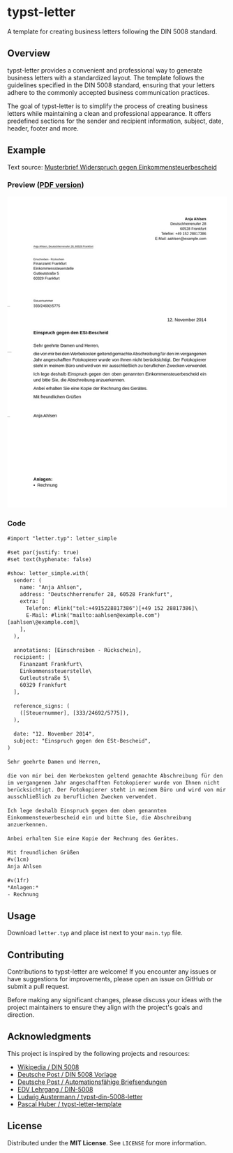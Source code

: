 # typst-letter
A template for creating business letters following the DIN 5008 standard.

## Overview
typst-letter provides a convenient and professional way to generate business letters with a standardized layout. The template follows the guidelines specified in the DIN 5008 standard, ensuring that your letters adhere to the commonly accepted business communication practices.

The goal of typst-letter is to simplify the process of creating business letters while maintaining a clean and professional appearance. It offers predefined sections for the sender and recipient information, subject, date, header, footer and more.

## Example
Text source: [Musterbrief Widerspruch gegen Einkommensteuerbescheid](https://www.deutschepost.de/de/b/briefvorlagen/beschwerden.html#Einspruch)

### Preview ([PDF version](https://))
![Image of a simple letter created with typst-letter](.github/assets/simple_letter.jpg)

### Code
```typst
#import "letter.typ": letter_simple

#set par(justify: true)
#set text(hyphenate: false)

#show: letter_simple.with(
  sender: (
    name: "Anja Ahlsen",
    address: "Deutschherrenufer 28, 60528 Frankfurt",
    extra: [
      Telefon: #link("tel:+4915228817386")[+49 152 28817386]\
      E-Mail: #link("mailto:aahlsen@example.com")[aahlsen\@example.com]\
    ],
  ),
  
  annotations: [Einschreiben - Rückschein],
  recipient: [
    Finanzamt Frankfurt\
    Einkommenssteuerstelle\
    Gutleutstraße 5\
    60329 Frankfurt
  ],
  
  reference_signs: (
    ([Steuernummer], [333/24692/5775]),
  ),
  
  date: "12. November 2014",
  subject: "Einspruch gegen den ESt-Bescheid",
)

Sehr geehrte Damen und Herren,

die von mir bei den Werbekosten geltend gemachte Abschreibung für den im vergangenen Jahr angeschafften Fotokopierer wurde von Ihnen nicht berücksichtigt. Der Fotokopierer steht in meinem Büro und wird von mir ausschließlich zu beruflichen Zwecken verwendet.

Ich lege deshalb Einspruch gegen den oben genannten Einkommensteuerbescheid ein und bitte Sie, die Abschreibung anzuerkennen.

Anbei erhalten Sie eine Kopie der Rechnung des Gerätes.

Mit freundlichen Grüßen
#v(1cm)
Anja Ahlsen

#v(1fr)
*Anlagen:*
- Rechnung
```

## Usage
Download ``letter.typ`` and place ist next to your ``main.typ`` file.

## Contributing
Contributions to typst-letter are welcome! If you encounter any issues or have suggestions for improvements, please open an issue on GitHub or submit a pull request.

Before making any significant changes, please discuss your ideas with the project maintainers to ensure they align with the project's goals and direction.

## Acknowledgments
This project is inspired by the following projects and resources:
* [Wikipedia / DIN 5008](https://de.wikipedia.org/wiki/DIN_5008)
* [Deutsche Post / DIN 5008 Vorlage](https://www.deutschepost.de/de/b/briefvorlagen/normbrief-din-5008-vorlage.html)
* [Deutsche Post / Automationsfähige Briefsendungen](https://www.deutschepost.de/content/dam/dpag/images/P_p/printmailing/downloads/automationsfaehige-briefsendungen-2023.pdf)
* [EDV Lehrgang / DIN-5008](https://www.edv-lehrgang.de/din-5008/)
* [Ludwig Austermann / typst-din-5008-letter](https://github.com/ludwig-austermann/typst-din-5008-letter)
* [Pascal Huber / typst-letter-template](https://github.com/pascal-huber/typst-letter-template)

## License
Distributed under the **MIT License**. See ``LICENSE`` for more information.
